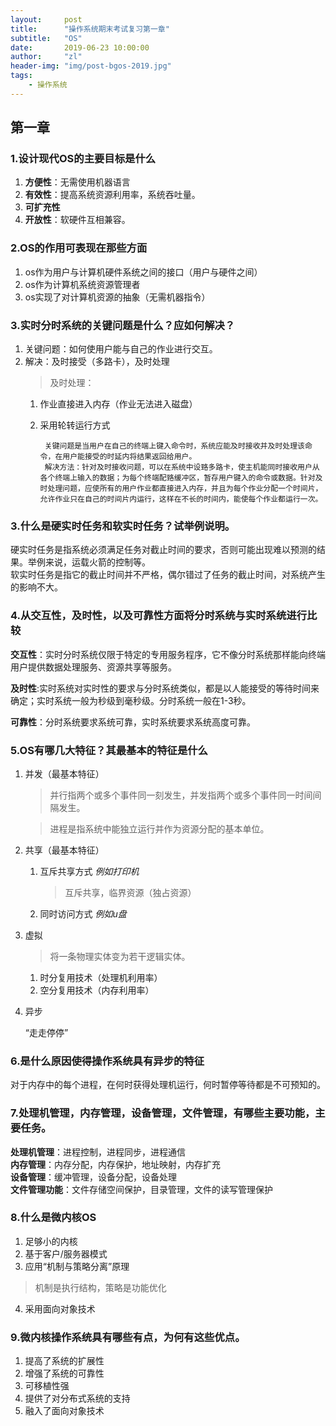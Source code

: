 ```yaml
---
layout:     post
title:      "操作系统期末考试复习第一章"
subtitle:   "OS"
date:       2019-06-23 10:00:00
author:     "zl"
header-img: "img/post-bgos-2019.jpg"
tags:
    - 操作系统
---
```


## 第一章
### 1.设计现代OS的主要目标是什么

1. **方便性**：无需使用机器语言    
2. **有效性**：提高系统资源利用率，系统吞吐量。
3. **可扩充性**
4. **开放性**：软硬件互相兼容。

### 2.OS的作用可表现在那些方面

1. os作为用户与计算机硬件系统之间的接口（用户与硬件之间）
2. os作为计算机系统资源管理者
3. os实现了对计算机资源的抽象（无需机器指令）

### 3.实时分时系统的关键问题是什么？应如何解决？

1. 关键问题：如何使用户能与自己的作业进行交互。
2. 解决：及时接受（多路卡），及时处理
   > 及时处理：
   1. 作业直接进入内存（作业无法进入磁盘）
    2. 采用轮转运行方式

            关键问题是当用户在自己的终端上键入命令时，系统应能及时接收并及时处理该命令，在用户能接受的时延内将结果返回给用户。  
            解决方法：针对及时接收问题，可以在系统中设臵多路卡，使主机能同时接收用户从各个终端上输入的数据；为每个终端配臵缓冲区，暂存用户键入的命令或数据。针对及时处理问题，应使所有的用户作业都直接进入内存，并且为每个作业分配一个时间片，允许作业只在自己的时间片内运行，这样在不长的时间内，能使每个作业都运行一次。

### 3.什么是硬实时任务和软实时任务？试举例说明。

硬实时任务是指系统必须满足任务对截止时间的要求，否则可能出现难以预测的结果。举例来说，运载火箭的控制等。    
软实时任务是指它的截止时间并不严格，偶尔错过了任务的截止时间，对系统产生的影响不大。


### 4.从交互性，及时性，以及可靠性方面将分时系统与实时系统进行比较

**交互性**：实时分时系统仅限于特定的专用服务程序，它不像分时系统那样能向终端用户提供数据处理服务、资源共享等服务。

**及时性**:实时系统对实时性的要求与分时系统类似，都是以人能接受的等待时间来确定；实时系统一般为秒级到毫秒级。分时系统一般在1-3秒。

**可靠性**：分时系统要求系统可靠，实时系统要求系统高度可靠。

### 5.OS有哪几大特征？其最基本的特征是什么

1. 并发（最基本特征）
   > 并行指两个或多个事件同一刻发生，并发指两个或多个事件同一时间间隔发生。

   > 进程是指系统中能独立运行并作为资源分配的基本单位。
2. 共享（最基本特征）
   1. 互斥共享方式 *例如打印机*
        > 互斥共享，临界资源（独占资源）
    1. 同时访问方式 *例如u盘*

3. 虚拟
    > 将一条物理实体变为若干逻辑实体。

    1. 时分复用技术（处理机利用率）
    2. 空分复用技术（内存利用率）

     
4. 异步

    “走走停停”


### 6.是什么原因使得操作系统具有异步的特征

对于内存中的每个进程，在何时获得处理机运行，何时暂停等待都是不可预知的。

### 7.处理机管理，内存管理，设备管理，文件管理，有哪些主要功能，主要任务。

**处理机管理**：进程控制，进程同步，进程通信    
**内存管理**：内存分配，内存保护，地址映射，内存扩充    
**设备管理**：缓冲管理，设备分配，设备处理  
**文件管理功能**：文件存储空间保护，目录管理，文件的读写管理保护    

### 8.什么是微内核OS
1.  足够小的内核
2.  基于客户/服务器模式
3.  应用“机制与策略分离”原理
   > 机制是执行结构，策略是功能优化
4.  采用面向对象技术
    
### 9.微内核操作系统具有哪些有点，为何有这些优点。
1. 提高了系统的扩展性
2. 增强了系统的可靠性
3. 可移植性强
4. 提供了对分布式系统的支持
5. 融入了面向对象技术

